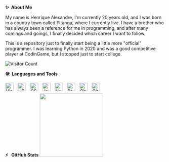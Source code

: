 **✨&nbsp;&nbsp;About&nbsp;Me**

My name is Henrique Alexandre, I'm currently 20 years old, and I was born in a country town called Pitanga, where I currently live. I have a brother who has always been a reference for me in programming, and after many comings and goings, I finally decided which career I want to follow.

This is a repository just to finally start being a little more "official" programmer. I was learning Python in 2020 and was a good competitive player at CodinGame, but I stopped just to start college.

![Visitor Count](https://profile-counter.glitch.me/Henalecam/count.svg)


**🛠️&nbsp;&nbsp;Languages&nbsp;and&nbsp;Tools**

<img align="left" alt="Visual Studio Code" width="26px" src="https://cdn.jsdelivr.net/gh/devicons/devicon/icons/vscode/vscode-original.svg" style="padding-right:10px;" />
<img align="left" alt="HTML5" width="26px" src="https://cdn.jsdelivr.net/gh/devicons/devicon/icons/html5/html5-original.svg" style="padding-right:10px;" />
<img align="left" alt="CSS3" width="26px" src="https://cdn.jsdelivr.net/gh/devicons/devicon/icons/css3/css3-original.svg" style="padding-right:10px;" />
<img align="left" alt="JavaScript" width="26px" src="https://cdn.jsdelivr.net/gh/devicons/devicon/icons/javascript/javascript-original.svg" style="padding-right:10px;" />
<img align="left" alt="NodeJS" width="26px" src="https://cdn.jsdelivr.net/gh/devicons/devicon/icons/nodejs/nodejs-original.svg" style="padding-right:10px;" />
<img align="left" alt="Postgres" width="26px" src="https://cdn.jsdelivr.net/gh/devicons/devicon/icons/postgresql/postgresql-original.svg" style="padding-right:10px;" />
<img align="left" alt="GitHub" width="26px" src="https://cdn.jsdelivr.net/gh/devicons/devicon/icons/github/github-original.svg" style="padding-right:10px;" />
<img align="left" alt="Git" width="26px" src="https://cdn.jsdelivr.net/gh/devicons/devicon/icons/git/git-original.svg" style="padding-right:10px;" />


</br></br>
**:zap:&nbsp;&nbsp; GitHub Stats**
<img height="200em" src="https://github-readme-stats.vercel.app/api/top-langs/?username=henalecam&layout=compact&langs_count=8&theme=radical&hide=jupyter%20notebook"/>


<div class="badge-base LI-profile-badge" data-locale="en_US"
